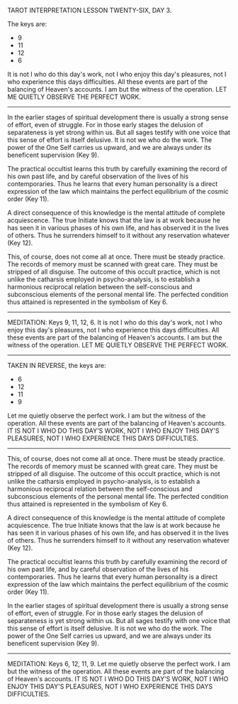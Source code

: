 TAROT INTERPRETATION
LESSON TWENTY-SIX, DAY 3.

The keys are:

-  9
- 11
- 12
-  6

It is not I who do this day's work, not I who enjoy this day's pleasures, not I who experience this days difficulties. All these events are part of the balancing of Heaven's accounts. I am but the witness of the operation. LET ME QUIETLY OBSERVE THE PERFECT WORK.

---

In the earlier stages of spiritual development there is usually a strong sense of effort, even of struggle. For in those early stages the delusion of separateness is yet strong within us. But all sages testify with one voice that this sense of effort is itself delusive. It is not we who do the work. The power of the One Self carries us upward, and we are always under its beneficent supervision (Key 9).

The practical occultist learns this truth by carefully examining the record of his own past life, and by careful observation of the lives of his contemporaries. Thus he learns that every human personality is a direct expression of the law which maintains the perfect equilibrium of the cosmic order (Key 11).

A direct consequence of this knowledge is the mental attitude of complete acquiescence. The true Initiate knows that the law is at work because he has seen it in various phases of his own life, and has observed it in the lives of others. Thus he surrenders himself to it without any reservation whatever (Key 12).

This, of course, does not come all at once. There must be steady practice. The records of memory must be scanned with great care. They must be stripped of all disguise. The outcome of this occult practice, which is not unlike the catharsis employed in psycho-analysis, is to establish a harmonious reciprocal relation between the self-conscious and subconscious elements of the personal mental life. The perfected condition thus attained is represented in the symbolism of Key 6.

---

MEDITATION: Keys 9, 11, 12, 6. It is not I who do this day's work, not I who enjoy this day's pleasures, not I who experience this days difficulties. All these events are part of the balancing of Heaven's accounts. I am but the witness of the operation. LET ME QUIETLY OBSERVE THE PERFECT WORK.

---

TAKEN IN REVERSE, the keys are:

-  6
- 12
- 11
-  9

Let me quietly observe the perfect work. I am but the witness of the operation. All these events are part of the balancing of Heaven's accounts. IT IS NOT I WHO DO THIS DAY'S WORK, NOT I WHO ENJOY THIS DAY'S PLEASURES, NOT I WHO EXPERIENCE THIS DAYS DIFFICULTIES.

---

This, of course, does not come all at once. There must be steady practice. The records of memory must be scanned with great care. They must be stripped of all disguise. The outcome of this occult practice, which is not unlike the catharsis employed in psycho-analysis, is to establish a harmonious reciprocal relation between the self-conscious and subconscious elements of the personal mental life. The perfected condition thus attained is represented in the symbolism of Key 6.

A direct consequence of this knowledge is the mental attitude of complete acquiescence. The true Initiate knows that the law is at work because he has seen it in various phases of his own life, and has observed it in the lives of others. Thus he surrenders himself to it without any reservation whatever (Key 12).

The practical occultist learns this truth by carefully examining the record of his own past life, and by careful observation of the lives of his contemporaries. Thus he learns that every human personality is a direct expression of the law which maintains the perfect equilibrium of the cosmic order (Key 11).

In the earlier stages of spiritual development there is usually a strong sense of effort, even of struggle. For in those early stages the delusion of separateness is yet strong within us. But all sages testify with one voice that this sense of effort is itself delusive. It is not we who do the work. The power of the One Self carries us upward, and we are always under its beneficent supervision (Key 9).

---

MEDITATION: Keys 6, 12, 11, 9. Let me quietly observe the perfect work. I am but the witness of the operation. All these events are part of the balancing of Heaven's accounts. IT IS NOT I WHO DO THIS DAY'S WORK, NOT I WHO ENJOY THIS DAY'S PLEASURES, NOT I WHO EXPERIENCE THIS DAYS DIFFICULTIES.
